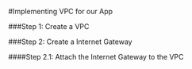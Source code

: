 #Implementing VPC for our App

###Step 1: Create a VPC

###Step 2: Create a Internet Gateway

####Step 2.1: Attach the Internet Gateway to the VPC
